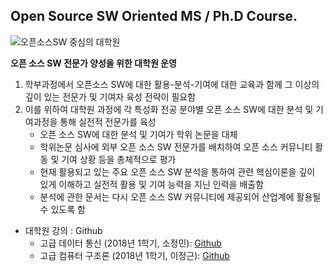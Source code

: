 ## Open Source SW Oriented MS / Ph.D Course.

![오픈소스SW 중심의 대학원](https://github.com/Hallym-OpenSourceSW/Hallym-OpenSourceSW.github.io/blob/master/img/oss_grad.JPG)

**오픈 소스 SW 전문가 양성을 위한 대학원 운영**
   1. 학부과정에서 오픈소스 SW에 대한 활용-분석-기여에 대한 교육과 함께 그 이상의 깊이 있는 전문가 및 기여자 육성 전략이 필요함
   2. 이를 위하여 대학원 과정에 각 특성화 전공 분야별 오픈 소스 SW에 대한 분석 및 기여과정을 통해 실전적 전문가를 육성
      * 오픈 소스 SW에 대한 분석 및 기여가 학위 논문을 대체
      * 학위논문 심사에 외부 오픈 소스 SW 전문가를 배치하여 오픈 소스 커뮤니티 활동 및 기여 상황 등을 총체적으로 평가
      * 현재 활용되고 있는 주요 오픈 소스 SW 분석을 통하여 관련 핵심이론을 깊이 있게 이해하고 실전적 활용 및 기여 능력을 지닌 인력을 배출함
      * 분석에 관한 문서는 다시 오픈 소스 SW 커뮤니티에 제공되어 산업계에 활용될 수 있도록 함
      
      
   - 대학원 강의 : Github
      - 고급 데이터 통신 (2018년 1학기, 소정민): [Github](https://github.com/jungminso/ns-3.27-advcomm)
      - 고급 컴퓨터 구조론 (2018년 1학기, 이정근): [Github](https://github.com/jeonggunlee/Advanced-Computer-Architecture)
      
